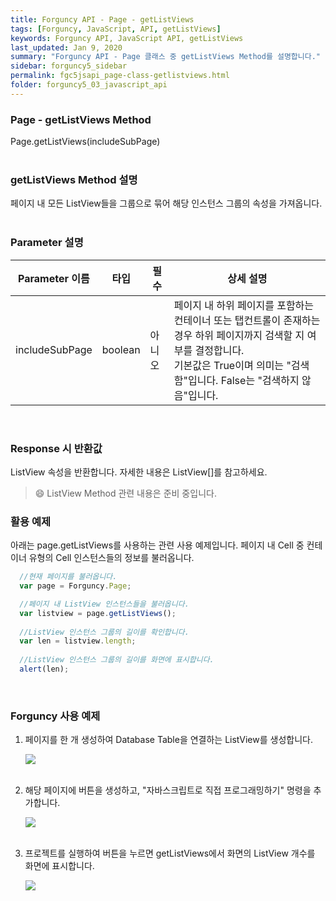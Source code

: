 ```yaml
---
title: Forguncy API - Page - getListViews
tags: [Forguncy, JavaScript, API, getListViews]
keywords: Forguncy API, JavaScript API, getListViews
last_updated: Jan 9, 2020
summary: "Forguncy API - Page 클래스 중 getListViews Method를 설명합니다."
sidebar: forguncy5_sidebar
permalink: fgc5jsapi_page-class-getlistviews.html
folder: forguncy5_03_javascript_api
---
```


### Page - getListViews Method
Page.getListViews(includeSubPage)
<br /><br />

### getListViews Method 설명
페이지 내 모든 ListView들을 그룹으로 묶어 해당 인스턴스 그룹의 속성을 가져옵니다.
<br /><br />

### Parameter 설명

| Parameter 이름 | 타입 | 필수 | 상세 설명 |
| --- | --- | --- | --- |
| includeSubPage | boolean | 아니오 | 페이지 내 하위 페이지를 포함하는 컨테이너 또는 탭컨트롤이 존재하는 경우 하위 페이지까지 검색할 지 여부를 결정합니다. <br />기본값은 True이며 의미는 "검색함"입니다. False는 "검색하지 않음"입니다. |

<br />

### Response 시 반환값
ListView 속성을 반환합니다. 자세한 내용은 ListView[]를 참고하세요.

> 😄 ListView Method 관련 내용은 준비 중입니다.

<!-- <br /><br /> 위 memo를 삭제할 때 comment 제거 -->

### 활용 예제
아래는 page.getListViews를 사용하는 관련 사용 예제입니다. 페이지 내 Cell 중 컨테이너 유형의 Cell 인스턴스들의 정보를 불러옵니다.
<br />

~~~javascript
  //현재 페이지를 불러옵니다.
  var page = Forguncy.Page;

  //페이지 내 ListView 인스턴스들을 불러옵니다.
  var listview = page.getListViews();
  
  //ListView 인스턴스 그룹의 길이를 확인합니다.
  var len = listview.length;
  
  //ListView 인스턴스 그룹의 길이를 화면에 표시합니다.
  alert(len);
~~~

<br />

### Forguncy 사용 예제

1. 페이지를 한 개 생성하여 Database Table을 연결하는 ListView를 생성합니다.

    ![]({{site.url}}/images/forguncy5/ex-ss_page-getlistviews01.png)
    <br /><br />

2. 해당 페이지에 버튼을 생성하고, "자바스크립트로 직접 프로그래밍하기" 명령을 추가합니다.

    ![]({{site.url}}/images/forguncy5/ex-ss_page-getlistviews02.png)
    <br /><br />

3. 프로젝트를 실행하여 버튼을 누르면 getListViews에서 화면의 ListView 개수를 화면에 표시합니다.

    ![]({{site.url}}/images/forguncy5/ex-ss_page-getlistviews03.gif)

<br /><br />